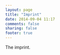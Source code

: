 ```yaml
---
layout: page
title: "Imprint"
date: 2014-09-04 11:17
comments: false
sharing: false
footer: true
---
```


The imprint.
